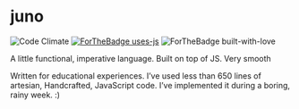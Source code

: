 # juno

![Code Climate](https://codeclimate.com/github/surovv/kleisli/badges/gpa.svg)
[![ForTheBadge uses-js](http://ForTheBadge.com/images/badges/uses-js.svg)](http://ForTheBadge.com)
![ForTheBadge built-with-love](http://ForTheBadge.com/images/badges/built-with-love.svg)


A little functional, imperative language. Built on top of JS. Very smooth

Written for educational experiences. I’ve used less than 650 lines of artesian,
Handcrafted, JavaScript code. I’ve implemented it during a boring, rainy week. :)
